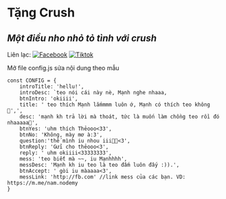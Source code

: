 # Tặng Crush
## _Một điều nho nhỏ tỏ tình với crush_

Liên lạc: 
[![Facebook](https://i.imgur.com/GRqy96ts.jpg)](https://www.facebook.com/nam.nodemy)
[![Tiktok](https://i.imgur.com/Nbfl1E7t.jpg)](https://www.tiktok.com/@manindev)

Mở file config.js sửa nội dung theo mẫu
```
const CONFIG = {
    introTitle: 'hellu!',
    introDesc: `teo nói cái này nè, Mạnh nghe nhaaa,
    btnIntro: 'okiiii',
    title: ' teo thích Mạnh lắmmmm luôn ớ, Mạnh có thích teo không 🥺',',
    desc: 'mạnh kh trả lời mà thoát, tức là muốn làm chồng teo rồi đó nhaaaaa🙈',
    btnYes: 'uhm thích Thẻooo<33',
    btnNo: 'Không, mày mơ à:3',
    question:'thế mình iu nhou iii🥺🙈<3',
    btnReply: 'Gửi cho thẻooo<3',
    reply: ' uhm okiiii<33333333',
    mess: 'teo biết mà ~~, iu Mạnhhhh',
    messDesc: 'Mạnh kh iu teo là teo đấm luôn đấy :)).',
    btnAccept: ' gòi iu màaaaa<3',
    messLink: 'http://fb.com' //link mess của các bạn. VD: https://m.me/nam.nodemy
}
```

